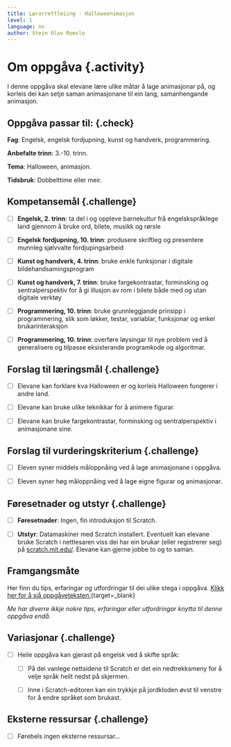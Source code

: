 ```yaml
---
title: Lærarrettleiing - Halloweenimasjon
level: 1
language: nn
author: Stein Olav Romslo
---
```



# Om oppgåva {.activity}

I denne oppgåva skal elevane lære ulike måtar å lage animasjonar på, og korleis
dei kan setje saman animasjonane til ein lang, samanhengande animasjon.

## Oppgåva passar til: {.check}

__Fag__: Engelsk, engelsk fordjupning, kunst og handverk, programmering.

__Anbefalte trinn__: 3.-10. trinn.

__Tema__: Halloween, animasjon.

__Tidsbruk__: Dobbelttime eller meir.

## Kompetansemål {.challenge}

- [ ] __Engelsk, 2. trinn__: ta del i og oppleve barnekultur frå
  engelskspråklege land gjennom å bruke ord, bilete, musikk og rørsle

- [ ] __Engelsk fordjupning, 10. trinn__: produsere skriftleg og presentere
  munnleg sjølvvalte fordjupingsarbeid

- [ ] __Kunst og handverk, 4. trinn__: bruke enkle funksjonar i digitale
  bildehandsamingsprogram

- [ ] __Kunst og handverk, 7. trinn__: bruke fargekontrastar, forminsking og
  sentralperspektiv for å gi illusjon av rom i bilete både med og utan digitale
  verktøy

- [ ] __Programmering, 10. trinn__: bruke grunnleggjande prinsipp i
  programmering, slik som løkker, testar, variablar, funksjonar og enkel
  brukarinteraksjon

- [ ] __Programmering, 10. trinn__: overføre løysingar til nye problem ved å
  generalisere og tilpasse eksisterande programkode og algoritmar.

## Forslag til læringsmål {.challenge}

- [ ] Elevane kan forklare kva Halloween er og korleis Halloween fungerer i
  andre land.

- [ ] Elevane kan bruke ulike teknikkar for å animere figurar.

- [ ] Elevane kan bruke fargekontrastar, forminsking og sentralperspektiv i
  animasjonane sine.

## Forslag til vurderingskriterium {.challenge}

- [ ] Eleven syner middels måloppnåing ved å lage animasjonane i oppgåva.

- [ ] Eleven syner høg måloppnåing ved å lage eigne figurar og animasjonar.

## Føresetnader og utstyr {.challenge}

- [ ] __Føresetnader__: Ingen, fin introduksjon til Scratch.

- [ ] __Utstyr__: Datamaskiner med Scratch installert. Eventuelt kan elevane
  bruke Scratch i nettlesaren viss dei har ein brukar (eller registrerer seg) på
  [scratch.mit.edu/](https://scratch.mit.edu/). Elevane kan gjerne jobbe to og
  to saman.

## Framgangsmåte

Her finn du tips, erfaringar og utfordringar til dei ulike stega i oppgåva.
[Klikk her for å sjå
oppgåveteksten.](../halloweenimasjon/halloweenimasjon_nn.html){target=_blank}

_Me har diverre ikkje nokre tips, erfaringar eller utfordringar knytta til denne
oppgåva endå._

## Variasjonar {.challenge}

- [ ] Heile oppgåva kan gjerast på engelsk ved å skifte språk:

  - [ ] På dei vanlege nettsidene til Scratch er det ein nedtrekksmeny for å
    velje språk heilt nedst på skjermen.

  - [ ] Inne i Scratch-editoren kan ein trykkje på jordkloden øvst til venstre
    for å endre språket som brukast.

## Eksterne ressursar {.challenge}

- [ ] Førebels ingen eksterne ressursar...
